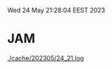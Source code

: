 Wed 24 May 21:28:04 EEST 2023
# JAM
<a href='./cache/202305/24_21.log'>./cache/202305/24_21.log</a>
